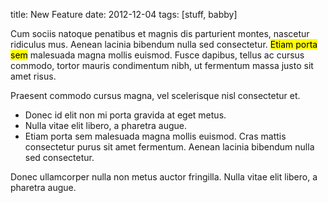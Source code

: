 title: New Feature
date: 2012-12-04
tags: [stuff, babby]

Cum sociis natoque penatibus et magnis dis parturient montes, nascetur ridiculus mus. Aenean lacinia bibendum nulla sed consectetur. <mark>Etiam porta sem</mark> malesuada magna mollis euismod. Fusce dapibus, tellus ac cursus commodo, tortor mauris condimentum nibh, ut fermentum massa justo sit amet risus.

Praesent commodo cursus magna, vel scelerisque nisl consectetur et.

- Donec id elit non mi porta gravida at eget metus.
- Nulla vitae elit libero, a pharetra augue.
- Etiam porta sem malesuada magna mollis euismod. Cras mattis consectetur purus sit amet fermentum. Aenean lacinia bibendum nulla sed consectetur.

Donec ullamcorper nulla non metus auctor fringilla. Nulla vitae elit libero, a pharetra augue.